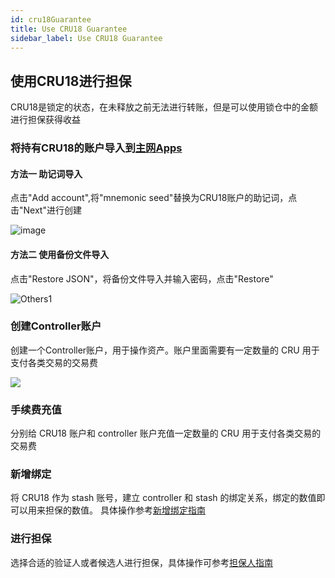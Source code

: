 ```yaml
---
id: cru18Guarantee
title: Use CRU18 Guarantee
sidebar_label: Use CRU18 Guarantee
---
```


## 使用CRU18进行担保

CRU18是锁定的状态，在未释放之前无法进行转账，但是可以使用锁仓中的金额进行担保获得收益

### 将持有CRU18的账户导入到[主网Apps](https://apps.crust.network/?rpc=wss%3A%2F%2Frpc.crust.network#/accounts)

#### 方法一 助记词导入
点击"Add account",将"mnemonic seed"替换为CRU18账户的助记词，点击"Next"进行创建

![image](assets/account/seed.png)

#### 方法二 使用备份文件导入
点击"Restore JSON"，将备份文件导入并输入密码，点击"Restore"

![Others1](assets/claimsLockedCRU/others1.jpg)

### 创建Controller账户
创建一个Controller账户，用于操作资产。账户里面需要有一定数量的 CRU 用于支付各类交易的交易费

![](assets/account/3.1.1.png)

### 手续费充值

分别给 CRU18 账户和 controller 账户充值一定数量的 CRU 用于支付各类交易的交易费

### 新增绑定

将 CRU18 作为 stash 账号，建立 controller 和 stash 的绑定关系，绑定的数值即可以用来担保的数值。
具体操作参考[新增绑定指南](new-bond.md)

### 进行担保

选择合适的验证人或者候选人进行担保，具体操作可参考[担保人指南](guarantor-guidance.md)



